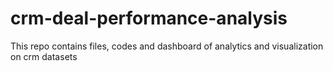 # crm-deal-performance-analysis
This repo contains files, codes and dashboard of analytics and visualization on crm datasets
